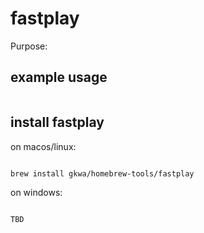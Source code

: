 # fastplay

Purpose:


## example usage

```bash


```

## install fastplay


on macos/linux:
```bash

brew install gkwa/homebrew-tools/fastplay

```


on windows:

```powershell

TBD

```

